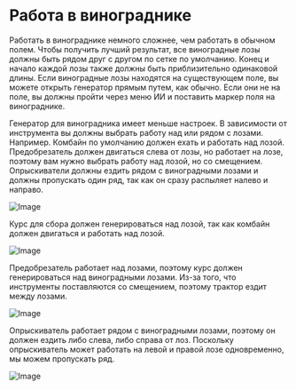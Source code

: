 # Работа в винограднике


Работать в винограднике немного сложнее, чем работать в обычном полем.
Чтобы получить лучший результат, все виноградные лозы должны быть рядом друг с другом по сетке по умолчанию.
Конец и начало каждой лозы также должны быть приблизительно одинаковой длины.
Если виноградные лозы находятся на существующем поле, вы можете открыть генератор прямым путем, как обычно.
Если они не на поле, вы должны пройти через меню ИИ и поставить маркер поля на винограднике.



Генератор для виноградника имеет меньше настроек.
В зависимости от инструмента вы должны выбрать работу над или рядом с лозами.
Например. Комбайн по умолчанию должен ехать и работать над лозой.
     Предобрезатель должен двигаться слева от лозы, но работает на лозе, поэтому вам нужно выбрать работу над лозой, но со смещением.
     Опрыскиватели должны ездить рядом с виноградными лозами и должны пропускать один ряд, так как он сразу распыляет налево и направо.


![Image](assets/vineworkgen_0_0_765_510.png)


Курс для сбора должен генерироваться над лозой, так как комбайн должен двигаться и работать над лозой.


![Image](assets/vineworkharvest_0_0_765_510.png)


Предобрезатель работает над лозами, поэтому курс должен генерироваться над виноградными лозами.
Из-за того, что инструменты поставляются со смещением, поэтому трактор ездит между лозами.


![Image](assets/vineworkpruner_0_0_765_510.png)


Опрыскиватель работает рядом с виноградными лозами, поэтому он должен ездить либо слева, либо справа от лоз.
Поскольку опрыскиватель может работать на левой и правой лозе одновременно, мы можем пропускать ряд.


![Image](assets/vineworkspray_0_0_765_510.png)


